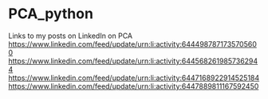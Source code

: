 # PCA_python
Links to my posts on LinkedIn on PCA
https://www.linkedin.com/feed/update/urn:li:activity:6444987871735705600
https://www.linkedin.com/feed/update/urn:li:activity:6445682619857362944
https://www.linkedin.com/feed/update/urn:li:activity:6447168922914525184
https://www.linkedin.com/feed/update/urn:li:activity:6447889811167592450
